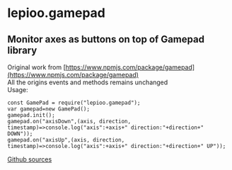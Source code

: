 # lepioo.gamepad

## Monitor axes as buttons on top of Gamepad library

Original work from [https://www.npmjs.com/package/gamepad](https://www.npmjs.com/package/gamepad)<br>
All the origins events and methods remains unchanged<br>
Usage:
```
const GamePad = require("lepioo.gamepad");
var gamepad=new GamePad();
gamepad.init();
gamepad.on("axisDown",(axis, direction, timestamp)=>console.log("axis":+axis+" direction:"+direction+" DOWN"));
gamepad.on("axisUp",(axis, direction, timestamp)=>console.log("axis":+axis+" direction:"+direction+" UP"));
```
[Github sources](https://github.com/lePioo/lepioo.gamepad)
